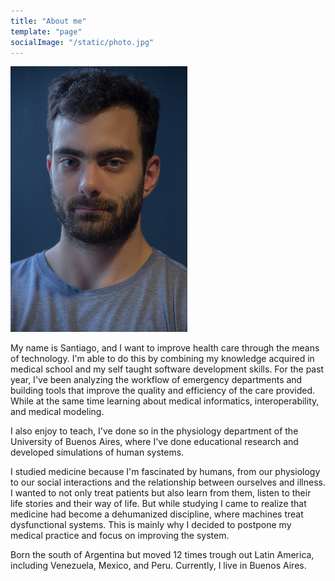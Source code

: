 ```yaml
---
title: "About me"
template: "page"
socialImage: "/static/photo.jpg"
---
```

![Santiago](/static/photo.jpg)

My name is Santiago, and I want to improve health care through the means of technology. I'm able to do this by combining my knowledge acquired in medical school and my self taught software development skills. For the past year, I've been analyzing the workflow of emergency departments and building tools that improve the quality and efficiency of the care provided. While at the same time learning about medical informatics, interoperability, and medical modeling.

I also enjoy to teach, I've done so in the physiology department of the University of Buenos Aires, where I've done educational research and developed simulations of human systems.

I studied medicine because I'm fascinated by humans, from our physiology to our social interactions and the relationship between ourselves and illness. I wanted to not only treat patients but also learn from them, listen to their life stories and their way of life.  But while studying I came to realize that medicine had become a dehumanized discipline, where machines treat dysfunctional systems. This is mainly why I decided to postpone my medical practice and focus on improving the system.

Born the south of Argentina but moved 12 times trough out Latin America, including Venezuela, Mexico, and Peru.  Currently, I live in Buenos Aires.  
